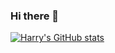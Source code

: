 ### Hi there 👋

[![Harry's GitHub stats](https://github-readme-stats.vercel.app/api?username=bardenHa&hide=stars&show_icons=true&theme=agolia)](https://github.com/bardenHa/github-readme-stats)

<!--
**bardenHa/bardenHa** is a ✨ _special_ ✨ repository because its `README.md` (this file) appears on your GitHub profile.

Here are some ideas to get you started:

- 🔭 I’m currently working on ...
- 🌱 I’m currently learning ...
- 👯 I’m looking to collaborate on ...
- 🤔 I’m looking for help with ...
- 💬 Ask me about ...
- 📫 How to reach me: ...
- 😄 Pronouns: ...
- ⚡ Fun fact: ...
-->
